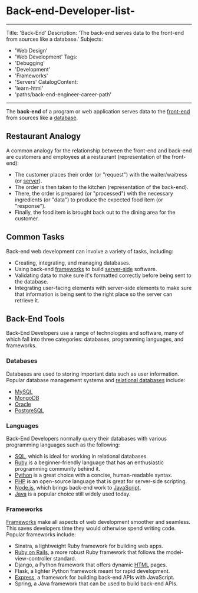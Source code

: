 # Back-end-Developer-list-
---
Title: 'Back-End'
Description: 'The back-end serves data to the front-end from sources like a database.'
Subjects:
  - 'Web Design'
  - 'Web Development'
Tags:
  - 'Debugging'
  - 'Development'
  - 'Frameworks'
  - 'Servers'
CatalogContent:
  - 'learn-html'
  - 'paths/back-end-engineer-career-path'
---

<link rel="canonical" href="https://www.codecademy.com/resources/blog/what-is-back-end/" />

The **back-end** of a program or web application serves data to the [front-end](https://www.codecademy.com/resources/docs/general/front-end) from sources like a [database](https://www.codecademy.com/resources/docs/general/database).

## Restaurant Analogy

A common analogy for the relationship between the front-end and back-end are customers and employees at a restaurant (representation of the front-end):

- The customer places their order (or "request") with the waiter/waitress (or [server](https://www.codecademy.com/resources/docs/general/server)).
- The order is then taken to the kitchen (representation of the back-end).
- There, the order is prepared (or "processed") with the necessary ingredients (or "data") to produce the expected food item (or "response").
- Finally, the food item is brought back out to the dining area for the customer.

## Common Tasks

Back-end web development can involve a variety of tasks, including:

- Creating, integrating, and managing databases.
- Using back-end [frameworks](https://www.codecademy.com/resources/docs/general/framework) to build [server-side](https://www.codecademy.com/resources/docs/general/server-side-rendering) software.
- Validating data to make sure it's formatted correctly before being sent to the database.
- Integrating user-facing elements with server-side elements to make sure that information is being sent to the right place so the server can retrieve it.

## Back-End Tools

Back-End Developers use a range of technologies and software, many of which fall into three categories: databases, programming languages, and frameworks.

### Databases

Databases are used to storing important data such as user information. Popular database management systems and [relational databases](https://www.codecademy.com/resources/docs/general/relational-database) include:

- [MySQL](https://www.mysql.com/)
- [MongoDB](https://www.mongodb.com/)
- [Oracle](https://www.oracle.com/index.html)
- [PostgreSQL](https://www.postgresql.org/)

### Languages

Back-End Developers normally query their databases with various programming languages such as the following:

- [SQL](https://www.codecademy.com/resources/docs/sql), which is ideal for working in relational databases.
- [Ruby](https://www.codecademy.com/resources/docs/ruby) is a beginner-friendly language that has an enthusiastic programming community behind it.
- [Python](https://www.codecademy.com/resources/docs/python) is a great choice with a concise, human-readable syntax.
- [PHP](https://www.codecademy.com/resources/docs/php) is an open-source language that is great for server-side scripting.
- [Node.js](https://www.codecademy.com/resources/docs/open-source/node-js), which brings back-end work to [JavaScript](https://www.codecademy.com/resources/docs/javascript).
- [Java](https://www.codecademy.com/resources/docs/java) is a popular choice still widely used today.

### Frameworks

[Frameworks](https://www.codecademy.com/resources/docs/general/framework) make all aspects of web development smoother and seamless. This saves developers time they would otherwise spend writing code. Popular frameworks include:

- Sinatra, a lightweight Ruby framework for building web apps.
- [Ruby on Rails](https://www.codecademy.com/resources/docs/ruby/ruby-on-rails), a more robust Ruby framework that follows the model-view-controller standard.
- Django, a Python framework that offers dynamic [HTML](https://www.codecademy.com/resources/docs/html) pages.
- Flask, a lighter Python framework meant for rapid development.
- [Express](https://www.codecademy.com/resources/docs/open-source/express), a framework for building back-end APIs with JavaScript.
- Spring, a Java framework that can be used to build back-end APIs.
